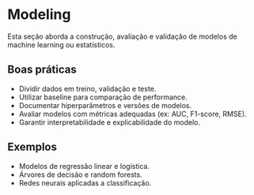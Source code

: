 # Modeling

Esta seção aborda a construção, avaliação e validação de modelos
de machine learning ou estatísticos.

## Boas práticas

- Dividir dados em treino, validação e teste.
- Utilizar baseline para comparação de performance.
- Documentar hiperparâmetros e versões de modelos.
- Avaliar modelos com métricas adequadas (ex: AUC, F1-score, RMSE).
- Garantir interpretabilidade e explicabilidade do modelo.

## Exemplos

- Modelos de regressão linear e logística.
- Árvores de decisão e random forests.
- Redes neurais aplicadas a classificação.
